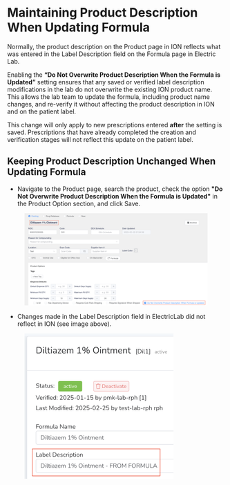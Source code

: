 # Maintaining Product Description When Updating Formula

Normally, the product description on the Product page in ION reflects what was entered in the Label Description field on the Formula page in Electric Lab.

Enabling the **“Do Not Overwrite Product Description When the Formula is Updated”** setting ensures that any saved or verified label description modifications in the lab do not overwrite the existing ION product name. This allows the lab team to update the formula, including product name changes, and re-verify it without affecting the product description in ION and on the patient label.

This change will only apply to new prescriptions entered **after** the setting is saved. Prescriptions that have already completed the creation and verification stages will not reflect this update on the patient label.

## Keeping Product Description Unchanged When Updating Formula

* Navigate to the Product page, search the product, check the option **"Do Not Overwrite Product Description When the Formula is Updated"** in the Product Option section, and click Save.

<figure><img src="../../.gitbook/assets/overwrite 2.png" alt=""><figcaption></figcaption></figure>

* Changes made in the Label Description field in ElectricLab did not reflect in ION (see image above).

<figure><img src="../../.gitbook/assets/overwrite 1.png" alt="" width="345"><figcaption></figcaption></figure>
